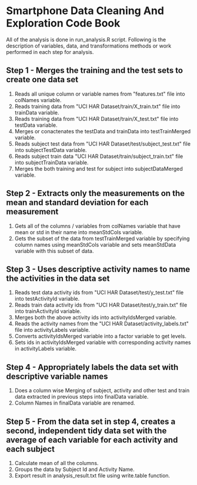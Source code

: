 # Smartphone Data Cleaning And Exploration Code Book

All of the analysis is done in run_analysis.R script. Following is the description of variables, data, and transformations methods or work performed in each step for analysis. 

## Step 1 - Merges the training and the test sets to create one data set

1. Reads all unique column or variable names from "features.txt" file into colNames variable.
1. Reads training data from "UCI HAR Dataset/train/X_train.txt" file into trainData variable.
1. Reads training data from "UCI HAR Dataset/train/X_test.txt" file into testData variable.
1. Merges or conactenates the testData and trainData into testTrainMerged variable.
1. Reads subject test data from "UCI HAR Dataset/test/subject_test.txt" file into subjectTestData variable.
1. Reads subject train data "UCI HAR Dataset/train/subject_train.txt" file into subjectTrainData variable.
1. Merges the both training and test for subject into subjectDataMerged variable.

## Step 2 - Extracts only the measurements on the mean and standard deviation for each measurement

1. Gets all of the columns / variables from colNames variable that have mean or std in their name into meanStdCols variable.
1. Gets the subset of the data from testTrainMerged variable by specifying column names using meanStdCols variable and sets meanStdData variable with this subset of data.

## Step 3 - Uses descriptive activity names to name the activities in the data set

1. Reads test data activity ids from "UCI HAR Dataset/test/y_test.txt" file into testActivityId variable.
1. Reads train data activity ids from "UCI HAR Dataset/test/y_train.txt" file into trainActivityId variable.
1. Merges both the above activity ids into activityIdsMerged variable.
1. Reads the activity names from the "UCI HAR Dataset/activity_labels.txt" file into activityLabels variable.
1. Converts activityIdsMerged variable into a factor variable to get levels.
1. Sets ids in activityIdsMerged variable with corresponding activity names in activityLabels variable.

## Step 4 - Appropriately labels the data set with descriptive variable names

1. Does a column wise Merging of subject, activity and other test and train data extracted in previous steps into finalData variable.
1. Column Names in finalData variable are renamed.

## Step 5 - From the data set in step 4, creates a second, independent tidy data set with the average of each variable for each activity and each subject

1. Calculate mean of all the columns.
1. Groups the data by Subject Id and Activity Name.
1. Export result in analysis_result.txt file using write.table function.




